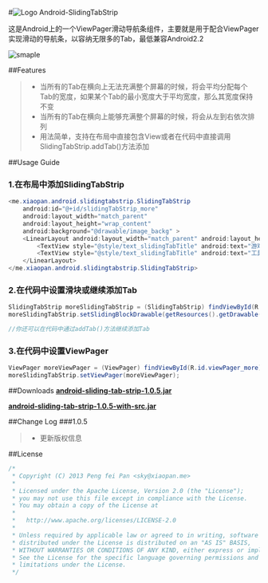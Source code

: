 #![Logo](https://github.com/xiaopansky/Android-SlidingTabStrip/raw/master/res/drawable-mdpi/ic_launcher.png) Android-SlidingTabStrip

这是Android上的一个ViewPager滑动导航条组件，主要就是用于配合ViewPager实现滑动的导航条，以容纳无限多的Tab，最低兼容Android2.2

![smaple](https://github.com/xiaopansky/Android-SlidingTabStrip/raw/master/docs/sample.png)

##Features
>* 当所有的Tab在横向上无法充满整个屏幕的时候，将会平均分配每个Tab的宽度，如果某个Tab的最小宽度大于平均宽度，那么其宽度保持不变
>* 当所有的Tab在横向上能够充满整个屏幕的时候，将会从左到右依次排列
>* 用法简单，支持在布局中直接包含View或者在代码中直接调用SlidingTabStrip.addTab()方法添加

##Usage Guide
### 1.在布局中添加SlidingTabStrip
```java
<me.xiaopan.android.slidingtabstrip.SlidingTabStrip 
    android:id="@+id/slidingTabStrip_more" 
    android:layout_width="match_parent" 
    android:layout_height="wrap_content" 
    android:background="@drawable/image_backg" >
    <LinearLayout android:layout_width="match_parent" android:layout_height="wrap_content">
		<TextView style="@style/text_slidingTabTitle" android:text="游戏娱乐"/>            
		<TextView style="@style/text_slidingTabTitle" android:text="工具"/>            
    </LinearLayout>
</me.xiaopan.android.slidingtabstrip.SlidingTabStrip>
```

### 2.在代码中设置滑块或继续添加Tab
```java
SlidingTabStrip moreSlidingTabStrip = (SlidingTabStrip) findViewById(R.id.slidingTabStrip_more);
moreSlidingTabStrip.setSlidingBlockDrawable(getResources().getDrawable(R.drawable.image_sliding_block));

//你还可以在代码中通过addTab()方法继续添加Tab
```

### 3.在代码中设置ViewPager
```java
ViewPager moreViewPager = (ViewPager) findViewById(R.id.viewPager_more);
moreSlidingTabStrip.setViewPager(moreViewPager);
```

##Downloads
**[android-sliding-tab-strip-1.0.5.jar](https://github.com/xiaopansky/Android-SlidingTabStrip/raw/master/releases/android-sliding-tab-strip-1.0.5.jar)**

**[android-sliding-tab-strip-1.0.5-with-src.jar](https://github.com/xiaopansky/Android-SlidingTabStrip/raw/master/releases/android-sliding-tab-strip-1.0.5-with-src.jar)**

##Change Log
###1.0.5
>* 更新版权信息

##License
```java
/*
 * Copyright (C) 2013 Peng fei Pan <sky@xiaopan.me>
 * 
 * Licensed under the Apache License, Version 2.0 (the "License");
 * you may not use this file except in compliance with the License.
 * You may obtain a copy of the License at
 * 
 *   http://www.apache.org/licenses/LICENSE-2.0
 * 
 * Unless required by applicable law or agreed to in writing, software
 * distributed under the License is distributed on an "AS IS" BASIS,
 * WITHOUT WARRANTIES OR CONDITIONS OF ANY KIND, either express or implied.
 * See the License for the specific language governing permissions and
 * limitations under the License.
 */
```
